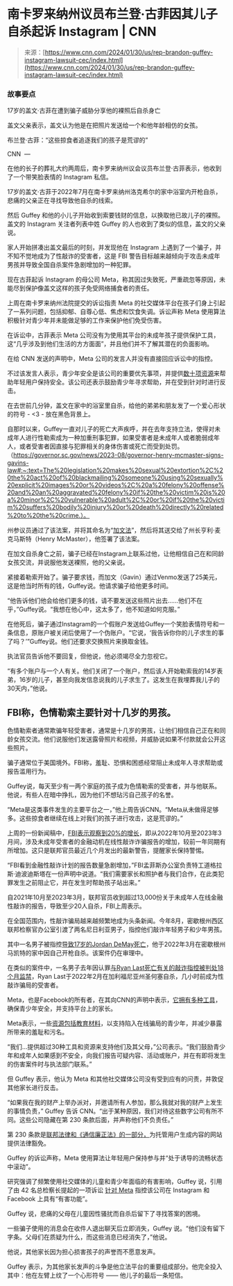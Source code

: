 <!--yml

类别：未分类

日期：2024年5月27日15:21:13

-->

# 南卡罗来纳州议员布兰登·古菲因其儿子自杀起诉 Instagram | CNN

> 来源：[https://www.cnn.com/2024/01/30/us/rep-brandon-guffey-instagram-lawsuit-cec/index.html](https://www.cnn.com/2024/01/30/us/rep-brandon-guffey-instagram-lawsuit-cec/index.html)

### 故事要点

17岁的盖文·古菲在遭到骗子威胁分享他的裸照后自杀身亡

盖文父亲表示，盖文认为他是在把照片发送给一个和他年龄相仿的女孩。

布兰登·古菲：“这些掠食者追逐我们的孩子是荒谬的”

CNN  —

在他的长子的葬礼大约两周后，南卡罗来纳州议会议员布兰登·古菲表示，他收到了一个带笑脸表情的 Instagram 私信。

17岁的盖文·古菲于2022年7月在南卡罗来纳州洛克希尔的家中浴室内开枪自杀，悲痛的父亲正在寻找导致他自杀的线索。

然后 Guffey 和他的小儿子开始收到索要钱财的信息，以换取他已故儿子的裸照。盖文的 Instagram 关注者列表中姓 Guffey 的人也收到了类似的信息，盖文的父亲说。

家人开始拼凑出盖文最后的时刻，并发现他在 Instagram 上遇到了一个骗子，并不知不觉地成为了性敲诈的受害者，这是 FBI 警告目标越来越倾向于攻击未成年男孩并导致全国自杀案件急剧增加的一种犯罪。

现在古菲起诉 Instagram 的母公司 Meta，称其因过失致死，严重疏忽等原因，未能尽到保护像盖文这样的孩子免受网络捕食者的责任。

上周在南卡罗来纳州法院提交的诉讼指责 Meta 的社交媒体平台在孩子们身上引起了一系列问题，包括抑郁、自尊心低、焦虑和饮食失调。诉讼声称 Meta 使用算法积极针对青少年并未能做足够的工作来保护他们免受伤害。

在诉讼中，古菲表示 Meta 公司没有为使用其平台的未成年孩子提供保护工具，这“几乎涉及到他们生活的方方面面”，并且他们并不了解其潜在的负面影响。

在给 CNN 发送的声明中，Meta 公司的发言人并没有直接回应诉讼中的指控。

不过该发言人表示，青少年安全是该公司的重要优先事项，并提供[数十项资源](https://familycenter.meta.com/)来帮助年轻用户保持安全。该公司还表示鼓励青少年寻求帮助，并在受到针对时进行反击。

在去世前几分钟，盖文在家中的浴室里自杀，给他的弟弟和朋友发了一个爱心形状的符号 - <3 - 放在黑色背景上。

自那时以来，Guffey一直对儿子的死亡大声疾呼，并在去年支持立法，使得对未成年人进行性勒索成为一种加重刑事犯罪，如果受害者是未成年人或者脆弱成年人，或者受害者因直接与犯罪相关的身体伤害或死亡而受到处罚。（https://governor.sc.gov/news/2023-08/governor-henry-mcmaster-signs-gavins-law#:~:text=The%20legislation%20makes%20sexual%20extortion%2C%20the%20act%20of%20blackmailing%20someone%20using%20sexually%20explicit%20images%20or%20videos%2C%20a%20felony%20offense%20and%20an%20aggravated%20felony%20if%20the%20victim%20is%20a%20minor%2C%20vulnerable%20adult%2C%20or%20if%20the%20victim%20suffers%20bodily%20injury%20or%20death%20directly%20related%20to%20the%20crime.）。

州参议员通过了该法案，并将其命名为“[加文法](https://ed.sc.gov/newsroom/strategic-engagement/gavins-law/)”，然后将其送交给了州长亨利·麦克马斯特（Henry McMaster），他签署了该法案。

在加文自杀身亡之前，骗子已经在Instagram上联系过他，让他相信自己在和同龄女孩交流，并说服他发送裸照，他的父亲说。

紧接着勒索开始了。骗子要求钱，而加文（Gavin）通过Venmo发送了25美元，这是他当时所有的钱，Guffey说。他请求骗子给他更多时间。

“他告诉他们他会给他们更多的钱，请不要发送这些照片出去……他们不在乎，”Guffey说。“我想在他心中，这太多了，他不知道如何克服。”

在他死后，骗子通过Instagram的一个假账户发送给Guffey一个笑脸表情符号和一条信息，原账户被关闭后使用了一个伪账户。“它说，‘我告诉你你的儿子求生的事了吗？’”Guffey说。他们还要求交换照片来换取金钱。

执法官员告诉他不要回复，但他说，他必须竭尽全力忽视它。

“有多个账户与一个人有关。他们关闭了一个账户，然后该人开始勒索我的14岁表弟，16岁的儿子，甚至向我发信息说我的儿子求生了。这发生在我埋葬我儿子的30天内，”他说。

## FBI称，色情勒索主要针对十几岁的男孩。

色情勒索者通常欺骗年轻受害者，通常是十几岁的男孩，让他们相信自己正在和同龄女孩交流。他们说服他们发送露骨照片和视频，并威胁说如果不付款就会公开这些照片。

骗子通常位于美国境外。FBI称，羞耻、恐惧和困惑经常阻止未成年人寻求帮助或报告滥用行为。

Guffey说，每天至少有一两个家庭的孩子成为色情勒索的受害者，并与他联系。他说，有些人在暗中挣扎，因为他们不想玷污自己孩子的名誉。

“Meta是这类事件发生的主要平台之一，”他上周告诉CNN。“Meta从未做得足够多。这些掠食者继续在线上对我们的孩子进行攻击，这是荒谬的。”

上周的一份新闻稿中，[FBI表示观察到20%的增长](https://www.fbi.gov/contact-us/field-offices/memphis/news/sextortion-a-growing-threat-targeting-minors#:~:text=These%20crimes%20can%20lead%20victims,to%20at%20least%2020%20suicides)，即从2022年10月至2023年3月间，涉及未成年受害者的金融动机在线性敲诈诈骗报告的增加，较前一年同期有所增加。这只是联邦官员最近几个月发出的最新警告，提醒家长保持警惕。

“FBI看到金融性敲诈计划的报告数量急剧增加，”FBI孟菲斯办公室负责特工道格拉斯·迪波迪斯塔在一份声明中说道。“我们需要家长和照护者与我们合作，在此类犯罪发生之前阻止它，并在发生时帮助孩子站出来。”

自2021年10月至2023年3月，联邦官员收到超过13,000份关于未成年人在线金融性敲诈的报告，导致至少20人自杀，FBI上周表示。

在全国范围内，性敲诈骗局越来越频繁地成为头条新闻。今年8月，密歇根州西区联邦检察官办公室引渡了两名尼日利亚男子，指控他们敲诈年轻男子和少年男孩。

其中一名男子被指控[导致17岁的Jordan DeMay死亡](http://%20%20https://www.justice.gov/usao-wdmi/pr/2023_0813_Two_Nigerian_Men_Extradited_To_The_United_States)，他于2022年3月在密歇根州马凯特的家中因自己开枪自杀。该案件仍在审理中。

在类似的案件中，一名男子去年因认罪[与Ryan Last死亡有关的敲诈指控被判处18个月监禁](https://www.cnn.com/2022/12/20/us/california-ryan-last-sextortion-scam-arrest/index.html)，Ryan Last于2022年2月在加利福尼亚州圣何塞自杀，几小时前成为性敲诈骗局的受害者。

Meta，也是Facebook的所有者，在其向CNN的声明中表示，[它拥有多种工具](http://%20https://www.meta.com/en-gb/help/policies/safety/tools-support-teens-parents/)，确保青少年安全，并支持平台上的家长。

Meta表示，一些[资源包括教育材料](https://nofiltr.org/quizzes/)，以支持陷入在线骗局的青少年，并减少暴露所带来的羞耻和污名。

“我们...提供超过30种工具和资源来支持他们及其父母，”公司表示。“我们鼓励青少年和成年人如果感到不安全，向我们报告可疑内容、活动或账户，并在有即将发生的伤害案件时与执法部门联系。”

但 Guffey 表示，他认为 Meta 和其他社交媒体公司没有受到应有的问责，并敦促其他家长进行反击。

“如果我在我的财产上举办派对，并邀请所有人参加，那么我就对我的财产上发生的事情负责，” Guffey 告诉 CNN。“出于某种原因，我们对待这些数字公司有所不同。这些公司隐藏在第 230 条款后面，并声称他们不负责任。”

第 230 条款是[联邦法律和《通信廉正法》的一部分，](http://%20https://www.cnn.com/2021/07/20/politics/white-house-section-230-facebook/index.html)为托管用户生成内容的网站提供法律豁免。

Guffey 的诉讼声称，Meta 使用算法让年轻用户保持参与并“处于诱导的流畅状态中滚动”。

研究强调了频繁使用社交媒体的儿童和青少年面临的有害影响，Guffey 说，引用了由 42 名总检察长提起的一项诉讼 [针对 Meta](http://%20https://www.njoag.gov/ag-platkin-41-other-attorneys-general-sue-meta-for-harms-to-youth-from-instagram-facebook/) 指控该公司在 Instagram 和 Facebook 上具有“有害功能”。

Guffey 说，悲痛的父母在儿童因性骚扰而自杀后留下了寻找答案的困境。

一些骗子使用的消息会在收件人退出聊天后立即消失，Guffey 说。“他们没有留下字条。父母们在质疑为什么，而这些消息已经消失了，”他说。

他说，其他家长因为担心损害孩子的声誉而不愿意发声。

Guffey 表示，为其他家长发声的斗争是他立法平台的重要组成部分。他完全投入其中：他在左臂上纹了一个心形符号 —— 他儿子的最后一条短信。
